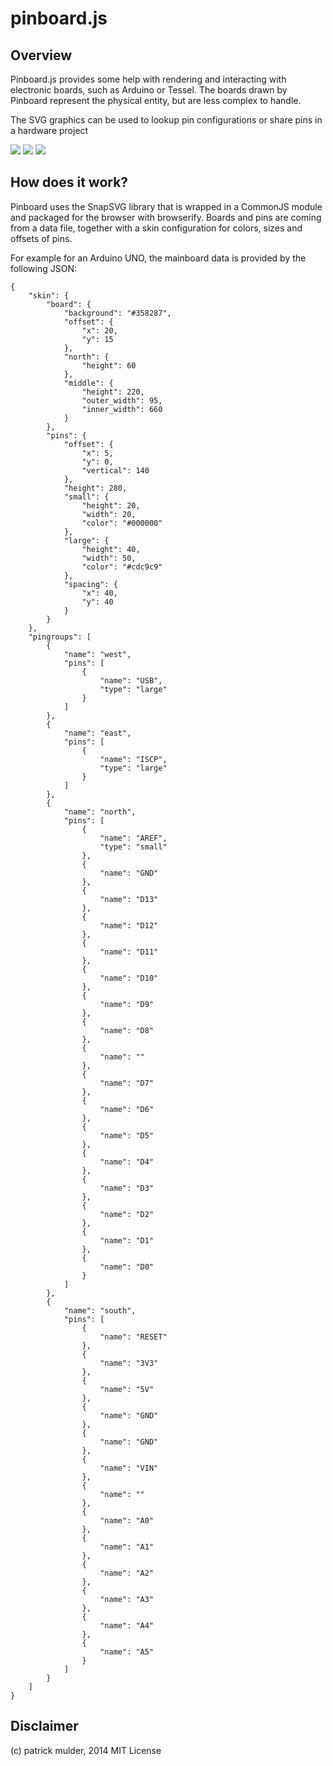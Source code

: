 # pinboard.js


## Overview

Pinboard.js provides some help with rendering and interacting with electronic boards, such as Arduino or Tessel.
The boards drawn by Pinboard represent the physical entity, but are less complex to handle.

The SVG graphics can be used to lookup pin configurations or share pins in a hardware project

<img src="static/arduino_uno.png" />
<img src="static/tessel.png" />
<img src="static/ledlogics_mono2.jpg" />

## How does it work?

Pinboard uses the SnapSVG library that is wrapped in a CommonJS module and packaged for the browser with browserify.
Boards and pins are coming from a data file, together with a skin configuration for colors, sizes and offsets of pins.

For example for an Arduino UNO, the mainboard data is provided by the following JSON:


```
{
    "skin": {
        "board": {
            "background": "#358287",
            "offset": {
                "x": 20,
                "y": 15
            },
            "north": {
                "height": 60
            },
            "middle": {
                "height": 220,
                "outer_width": 95,
                "inner_width": 660
            }
        },
        "pins": {
            "offset": {
                "x": 5,
                "y": 0,
                "vertical": 140
            },
            "height": 280,
            "small": {
                "height": 20,
                "width": 20,
                "color": "#000000"
            },
            "large": {
                "height": 40,
                "width": 50,
                "color": "#cdc9c9"
            },
            "spacing": {
                "x": 40,
                "y": 40
            }
        }
    },
    "pingroups": [
        {
            "name": "west",
            "pins": [
                {
                    "name": "USB",
                    "type": "large"
                }
            ]
        },
        {
            "name": "east",
            "pins": [
                {
                    "name": "ISCP",
                    "type": "large"
                }
            ]
        },
        {
            "name": "north",
            "pins": [
                {
                    "name": "AREF",
                    "type": "small"
                },
                {
                    "name": "GND"
                },
                {
                    "name": "D13"
                },
                {
                    "name": "D12"
                },
                {
                    "name": "D11"
                },
                {
                    "name": "D10"
                },
                {
                    "name": "D9"
                },
                {
                    "name": "D8"
                },
                {
                    "name": ""
                },
                {
                    "name": "D7"
                },
                {
                    "name": "D6"
                },
                {
                    "name": "D5"
                },
                {
                    "name": "D4"
                },
                {
                    "name": "D3"
                },
                {
                    "name": "D2"
                },
                {
                    "name": "D1"
                },
                {
                    "name": "D0"
                }
            ]
        },
        {
            "name": "south",
            "pins": [
                {
                    "name": "RESET"
                },
                {
                    "name": "3V3"
                },
                {
                    "name": "5V"
                },
                {
                    "name": "GND"
                },
                {
                    "name": "GND"
                },
                {
                    "name": "VIN"
                },
                {
                    "name": ""
                },
                {
                    "name": "A0"
                },
                {
                    "name": "A1"
                },
                {
                    "name": "A2"
                },
                {
                    "name": "A3"
                },
                {
                    "name": "A4"
                },
                {
                    "name": "A5"
                }
            ]
        }
    ]
}
```


## Disclaimer

(c) patrick mulder, 2014
MIT License
